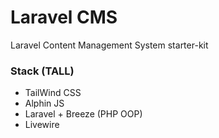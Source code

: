 # Laravel CMS
Laravel Content Management System starter-kit

### Stack (TALL)
* TailWind CSS
* Alphin JS
* Laravel + Breeze (PHP OOP)
* Livewire
